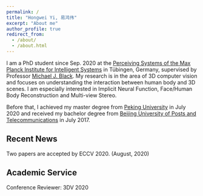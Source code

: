 ```yaml
---
permalink: /
title: "Hongwei Yi, 易鸿伟"
excerpt: "About me"
author_profile: true
redirect_from: 
  - /about/
  - /about.html
---
```

I am a PhD student since Sep. 2020 at the [Perceiving Systems of the Max Planck Institute for Intelligent Systems](https://ps.is.tuebingen.mpg.de/) in Tübingen, Germany, supervised by Professor [Michael J. Black](https://ps.is.tuebingen.mpg.de/person/black). My research is in the area of 3D computer vision and focuses on understanding the interaction between human body and 3D scenes. I am especially interested in Implicit Neural Function, Face/Human Body Reconstruction and Multi-view Stereo. 

Before that, I achieved my master degree from [Peking University](http://english.pku.edu.cn/) in July 2020 and received my bachelor degree from [Beijing University of Posts and Telecommunications](https://www.bupt.edu.cn/) in July 2017.

Recent News
------------------------
Two papers are accepted by ECCV 2020. (August, 2020)

Academic Service
------------------------
Conference Reviewer: 3DV 2020